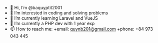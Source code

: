 - 👋 Hi, I’m @baquyptit2001
- 👀 I’m interested in coding and solving problems
- 🌱 I’m currently learning Laravel and VueJS
- 💞️ I’m currently a PHP dev with 1 year exp
- 📫 How to reach me:
  +email: quynb201@gmail.com
  +phone: +84 973 043 445

<!---
baquyptit2001/baquyptit2001 is a ✨ special ✨ repository because its `README.md` (this file) appears on your GitHub profile.
You can click the Preview link to take a look at your changes.
--->
